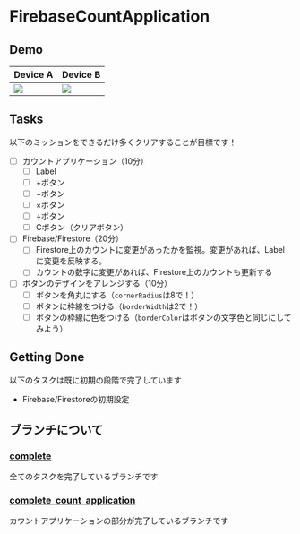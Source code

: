 # FirebaseCountApplication

## Demo

|Device A|Device B|
|---|---|
|![](./Docs/iPhone.gif)|![](Docs/IPad.gif)|


## Tasks

以下のミッションをできるだけ多くクリアすることが目標です！

- [ ] カウントアプリケーション（10分）
  - [ ] Label
  - [ ] +ボタン
  - [ ] −ボタン
  - [ ] ×ボタン
  - [ ] ÷ボタン
  - [ ] Cボタン（クリアボタン）
- [ ] Firebase/Firestore（20分）
  - [ ] Firestore上のカウントに変更があったかを監視。変更があれば、Labelに変更を反映する。
  - [ ] カウントの数字に変更があれば、Firestore上のカウントも更新する
- [ ] ボタンのデザインをアレンジする（10分）
  - [ ] ボタンを角丸にする（`cornerRadius`は8で！）
  - [ ] ボタンに枠線をつける（`borderWidth`は2で！）
  - [ ] ボタンの枠線に色をつける（`borderColor`はボタンの文字色と同じにしてみよう）

## Getting Done

以下のタスクは既に初期の段階で完了しています

- Firebase/Firestoreの初期設定

## ブランチについて

### [complete]()

全てのタスクを完了しているブランチです

### [complete_count_application]()

カウントアプリケーションの部分が完了しているブランチです